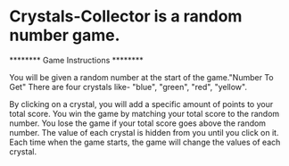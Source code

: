 # Crystals-Collector  is a random number game.

******** Game Instructions ********
		
		
You will be given a random number at the start of the game.<span>"Number To Get"
There are four crystals like- "blue", "green", "red", "yellow".
			
By clicking on a crystal, you will add a specific amount of points to your total score.
You win the game by matching your total score to the random number.
You lose the game if your total score goes above the random number.
The value of each crystal is hidden from you until you click on it.
Each time when the game starts, the game will change the values of each crystal.
